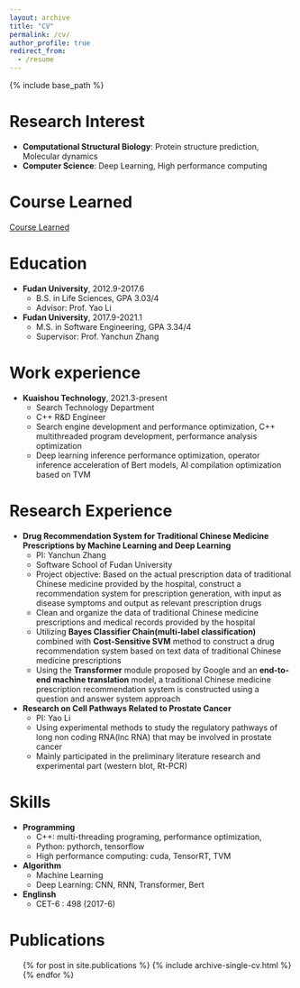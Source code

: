 ```yaml
---
layout: archive
title: "CV"
permalink: /cv/
author_profile: true
redirect_from:
  - /resume
---
```


{% include base_path %}

Research Interest
======
* **Computational Structural Biology**: Protein structure prediction, Molecular dynamics
* **Computer Science**: Deep Learning, High performance computing
  
Course Learned
======
[Course Learned](https://xbybshd.github.io/course/)

Education
======
* **Fudan University**, 2012.9-2017.6
  * B.S. in Life Sciences, GPA 3.03/4
  * Advisor: Prof. Yao Li
* **Fudan University**, 2017.9-2021.1
  * M.S. in Software Engineering, GPA 3.34/4
  * Supervisor: Prof. Yanchun Zhang


Work experience
======
* **Kuaishou Technology**, 2021.3-present
  * Search Technology Department
  * C++ R&D Engineer
  * Search engine development and performance optimization, C++ multithreaded program development, performance analysis optimization
  * Deep learning inference performance optimization, operator inference acceleration of Bert models, AI compilation optimization based on TVM

Research Experience
======
* **Drug Recommendation System for Traditional Chinese Medicine Prescriptions by Machine Learning and Deep Learning**
  * PI: Yanchun Zhang
  * Software School of Fudan University
  * Project objective: Based on the actual prescription data of traditional Chinese medicine provided by the hospital, construct a recommendation system for prescription generation, with input as disease symptoms and output as relevant prescription drugs
  * Clean and organize the data of traditional Chinese medicine prescriptions and medical records provided by the hospital
  * Utilizing **Bayes Classifier Chain(multi-label classification)** combined with **Cost-Sensitive SVM** method to construct a drug recommendation  system based on text data of traditional Chinese medicine prescriptions
  * Using the **Transformer** module proposed by Google and an **end-to-end machine translation** model, a traditional Chinese medicine prescription recommendation system is constructed using a question and answer system approach
* **Research on Cell Pathways Related to Prostate Cancer**
  * PI: Yao Li
  * Using experimental methods to study the regulatory pathways of long non coding RNA(lnc RNA) that may be involved in prostate cancer
  * Mainly participated in the preliminary literature research and experimental part (western blot, Rt-PCR)
  
Skills
======
* **Programming**
  * C++: multi-threading programing, performance optimization,
  * Python: pythorch, tensorflow
  * High performance computing: cuda, TensorRT, TVM
* **Algorithm**
  * Machine Learning
  * Deep Learning: CNN, RNN, Transformer, Bert
* **Englinsh**
  * CET-6 : 498 (2017-6)

Publications
======
  <ul>{% for post in site.publications %}
    {% include archive-single-cv.html %}
  {% endfor %}</ul>
  
<!-- Talks
======
  <ul>{% for post in site.talks %}
    {% include archive-single-talk-cv.html %}
  {% endfor %}</ul>
  
Teaching
======
  <ul>{% for post in site.teaching %}
    {% include archive-single-cv.html %}
  {% endfor %}</ul> -->
  
<!-- Service and leadership
======
* Currently signed in to 43 different slack teams -->
